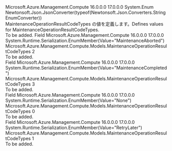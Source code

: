 <Type Name="MaintenanceOperationResultCodeTypes" FullName="Microsoft.Azure.Management.Compute.Models.MaintenanceOperationResultCodeTypes">
  <TypeSignature Language="C#" Value="public enum MaintenanceOperationResultCodeTypes" />
  <TypeSignature Language="ILAsm" Value=".class public auto ansi sealed MaintenanceOperationResultCodeTypes extends System.Enum" />
  <TypeSignature Language="DocId" Value="T:Microsoft.Azure.Management.Compute.Models.MaintenanceOperationResultCodeTypes" />
  <TypeSignature Language="VB.NET" Value="Public Enum MaintenanceOperationResultCodeTypes" />
  <TypeSignature Language="F#" Value="type MaintenanceOperationResultCodeTypes = " />
  <AssemblyInfo>
    <AssemblyName>Microsoft.Azure.Management.Compute</AssemblyName>
    <AssemblyVersion>16.0.0.0</AssemblyVersion>
    <AssemblyVersion>17.0.0.0</AssemblyVersion>
  </AssemblyInfo>
  <Base>
    <BaseTypeName>System.Enum</BaseTypeName>
  </Base>
  <Attributes>
    <Attribute>
      <AttributeName>Newtonsoft.Json.JsonConverter(typeof(Newtonsoft.Json.Converters.StringEnumConverter))</AttributeName>
    </Attribute>
  </Attributes>
  <Docs>
    <summary>
            <span data-ttu-id="27006-101">MaintenanceOperationResultCodeTypes の値を定義します。</span><span class="sxs-lookup"><span data-stu-id="27006-101">Defines values for MaintenanceOperationResultCodeTypes.</span></span>
            </summary>
    <remarks>To be added.</remarks>
  </Docs>
  <Members>
    <Member MemberName="MaintenanceAborted">
      <MemberSignature Language="C#" Value="MaintenanceAborted" />
      <MemberSignature Language="ILAsm" Value=".field public static literal valuetype Microsoft.Azure.Management.Compute.Models.MaintenanceOperationResultCodeTypes MaintenanceAborted = int32(2)" />
      <MemberSignature Language="DocId" Value="F:Microsoft.Azure.Management.Compute.Models.MaintenanceOperationResultCodeTypes.MaintenanceAborted" />
      <MemberSignature Language="VB.NET" Value="MaintenanceAborted" />
      <MemberSignature Language="F#" Value="MaintenanceAborted = 2" Usage="Microsoft.Azure.Management.Compute.Models.MaintenanceOperationResultCodeTypes.MaintenanceAborted" />
      <MemberType>Field</MemberType>
      <AssemblyInfo>
        <AssemblyName>Microsoft.Azure.Management.Compute</AssemblyName>
        <AssemblyVersion>16.0.0.0</AssemblyVersion>
        <AssemblyVersion>17.0.0.0</AssemblyVersion>
      </AssemblyInfo>
      <Attributes>
        <Attribute>
          <AttributeName>System.Runtime.Serialization.EnumMember(Value="MaintenanceAborted")</AttributeName>
        </Attribute>
      </Attributes>
      <ReturnValue>
        <ReturnType>Microsoft.Azure.Management.Compute.Models.MaintenanceOperationResultCodeTypes</ReturnType>
      </ReturnValue>
      <MemberValue>2</MemberValue>
      <Docs>
        <summary>To be added.</summary>
      </Docs>
    </Member>
    <Member MemberName="MaintenanceCompleted">
      <MemberSignature Language="C#" Value="MaintenanceCompleted" />
      <MemberSignature Language="ILAsm" Value=".field public static literal valuetype Microsoft.Azure.Management.Compute.Models.MaintenanceOperationResultCodeTypes MaintenanceCompleted = int32(3)" />
      <MemberSignature Language="DocId" Value="F:Microsoft.Azure.Management.Compute.Models.MaintenanceOperationResultCodeTypes.MaintenanceCompleted" />
      <MemberSignature Language="VB.NET" Value="MaintenanceCompleted" />
      <MemberSignature Language="F#" Value="MaintenanceCompleted = 3" Usage="Microsoft.Azure.Management.Compute.Models.MaintenanceOperationResultCodeTypes.MaintenanceCompleted" />
      <MemberType>Field</MemberType>
      <AssemblyInfo>
        <AssemblyName>Microsoft.Azure.Management.Compute</AssemblyName>
        <AssemblyVersion>16.0.0.0</AssemblyVersion>
        <AssemblyVersion>17.0.0.0</AssemblyVersion>
      </AssemblyInfo>
      <Attributes>
        <Attribute>
          <AttributeName>System.Runtime.Serialization.EnumMember(Value="MaintenanceCompleted")</AttributeName>
        </Attribute>
      </Attributes>
      <ReturnValue>
        <ReturnType>Microsoft.Azure.Management.Compute.Models.MaintenanceOperationResultCodeTypes</ReturnType>
      </ReturnValue>
      <MemberValue>3</MemberValue>
      <Docs>
        <summary>To be added.</summary>
      </Docs>
    </Member>
    <Member MemberName="None">
      <MemberSignature Language="C#" Value="None" />
      <MemberSignature Language="ILAsm" Value=".field public static literal valuetype Microsoft.Azure.Management.Compute.Models.MaintenanceOperationResultCodeTypes None = int32(0)" />
      <MemberSignature Language="DocId" Value="F:Microsoft.Azure.Management.Compute.Models.MaintenanceOperationResultCodeTypes.None" />
      <MemberSignature Language="VB.NET" Value="None" />
      <MemberSignature Language="F#" Value="None = 0" Usage="Microsoft.Azure.Management.Compute.Models.MaintenanceOperationResultCodeTypes.None" />
      <MemberType>Field</MemberType>
      <AssemblyInfo>
        <AssemblyName>Microsoft.Azure.Management.Compute</AssemblyName>
        <AssemblyVersion>16.0.0.0</AssemblyVersion>
        <AssemblyVersion>17.0.0.0</AssemblyVersion>
      </AssemblyInfo>
      <Attributes>
        <Attribute>
          <AttributeName>System.Runtime.Serialization.EnumMember(Value="None")</AttributeName>
        </Attribute>
      </Attributes>
      <ReturnValue>
        <ReturnType>Microsoft.Azure.Management.Compute.Models.MaintenanceOperationResultCodeTypes</ReturnType>
      </ReturnValue>
      <MemberValue>0</MemberValue>
      <Docs>
        <summary>To be added.</summary>
      </Docs>
    </Member>
    <Member MemberName="RetryLater">
      <MemberSignature Language="C#" Value="RetryLater" />
      <MemberSignature Language="ILAsm" Value=".field public static literal valuetype Microsoft.Azure.Management.Compute.Models.MaintenanceOperationResultCodeTypes RetryLater = int32(1)" />
      <MemberSignature Language="DocId" Value="F:Microsoft.Azure.Management.Compute.Models.MaintenanceOperationResultCodeTypes.RetryLater" />
      <MemberSignature Language="VB.NET" Value="RetryLater" />
      <MemberSignature Language="F#" Value="RetryLater = 1" Usage="Microsoft.Azure.Management.Compute.Models.MaintenanceOperationResultCodeTypes.RetryLater" />
      <MemberType>Field</MemberType>
      <AssemblyInfo>
        <AssemblyName>Microsoft.Azure.Management.Compute</AssemblyName>
        <AssemblyVersion>16.0.0.0</AssemblyVersion>
        <AssemblyVersion>17.0.0.0</AssemblyVersion>
      </AssemblyInfo>
      <Attributes>
        <Attribute>
          <AttributeName>System.Runtime.Serialization.EnumMember(Value="RetryLater")</AttributeName>
        </Attribute>
      </Attributes>
      <ReturnValue>
        <ReturnType>Microsoft.Azure.Management.Compute.Models.MaintenanceOperationResultCodeTypes</ReturnType>
      </ReturnValue>
      <MemberValue>1</MemberValue>
      <Docs>
        <summary>To be added.</summary>
      </Docs>
    </Member>
  </Members>
</Type>